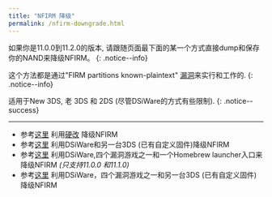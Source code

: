 ```yaml
---
title: "NFIRM 降级"
permalink: /nfirm-downgrade.html
---
```



如果你是11.0.0到11.2.0的版本, 请跟随页面最下面的某一个方式直接dump和保存你的NAND来降级NFIRM。
{: .notice--info}

这个方法都是通过"FIRM partitions known-plaintext" [漏洞](https://www.3dbrew.org/wiki/3DS_System_Flaws)来实行和工作的.
{: .notice--info}

适用于New 3DS, 老 3DS 和 2DS (尽管DSiWare的方式有些限制).
{: .notice--success}

---

+ 参考[这里](hardmod-downgrade.html) 利用[硬改](https://gbatemp.net/threads/414498/)  降级NFIRM   
+ 参考[这里](dsiware-downgrade-(app-injection-and-second-3ds.html)) 利用DSiWare和另一台3DS (已有自定义固件)降级NFIRM
+ 参考[这里](dsiware-downgrade-(save-injection.html)) 利用DSiWare,四个漏洞游戏之一和一个Homebrew launcher入口来降级NFIRM *(只支持11.0.0 和11.1.0)*
+ 参考[这里](dsiware-downgrade-(save-injection-and-second-3ds.html)) 利用DSiWare，四个漏洞游戏之一和另一台3DS (已有自定义固件)降级NFIRM
